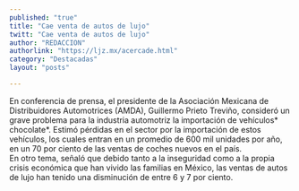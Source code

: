 ```yaml
---
published: "true"
title: "Cae venta de autos de lujo"
twitt: "Cae venta de autos de lujo"
author: "REDACCION"
authorlink: "https://ljz.mx/acercade.html"
category: "Destacadas"
layout: "posts"

---
```




En conferencia de prensa, el presidente de la Asociación Mexicana de Distribuidores Automotrices (AMDA), Guillermo Prieto Treviño, consideró un grave problema para la industria automotriz la importación de vehículos* chocolate*. Estimó pérdidas en el sector por la importación de estos vehículos, los cuales entran en un promedio de 600 mil unidades por año, en un 70 por ciento de las ventas de coches nuevos en el país.  
  En otro tema, señaló que debido tanto a la inseguridad como a la propia crisis económica que han vivido las familias en México, las ventas de autos de lujo han tenido una disminución de entre 6 y 7 por ciento.

